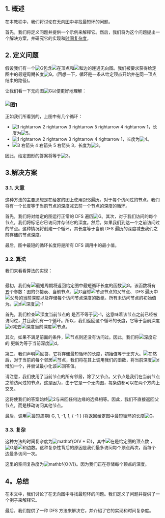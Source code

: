 ## 1. 概述

在本教程中，我们将讨论在无向[图](https://www.baeldung.com/cs/graph-theory-intro)中寻找最短环的问题。

首先，我们将定义问题并提供一个示例来解释它。然后，我们将为这个问题提出一个解决方案，并研究它的实现和[时间复杂度](https://www.baeldung.com/java-algorithm-complexity)。

## 2. 定义问题

假设我们有一个![G](https://www.baeldung.com/wp-content/ql-cache/quicklatex.com-1e40206e25474f738eeb7ca968031abf_l3.svg)包含![在](https://www.baeldung.com/wp-content/ql-cache/quicklatex.com-54e215a7a583b4f357a5a627420bcf2f_l3.svg)顶点和![和](https://www.baeldung.com/wp-content/ql-cache/quicklatex.com-638a7387bd72763290cc777a9b509c38_l3.svg)边的连通无向图。我们被要求获得给定图中的最短周期长度![G](https://www.baeldung.com/wp-content/ql-cache/quicklatex.com-1e40206e25474f738eeb7ca968031abf_l3.svg)。(回想一下，循环是一条从给定顶点开始并在同一顶点结束的路径)。

让我们看一下无向图![G](https://www.baeldung.com/wp-content/ql-cache/quicklatex.com-1e40206e25474f738eeb7ca968031abf_l3.svg)以便更好地理解：

### ![图1](https://www.baeldung.com/wp-content/uploads/sites/4/2022/07/Graph-1-300x236.png)

正如我们所看到的，上图中有几个循环：

-   ![1 rightarrow 2 rightarrow 3 rightarrow 5 rightarrow 4 rightarrow 1](https://www.baeldung.com/wp-content/ql-cache/quicklatex.com-a40973d31c738ea2c07c90a529ae38e5_l3.svg)，长度为![5](https://www.baeldung.com/wp-content/ql-cache/quicklatex.com-48348ef601c56286abf49bafe09c7af1_l3.svg)。
-   ![1 rightarrow 2 rightarrow 3 rightarrow 4 rightarrow 1](https://www.baeldung.com/wp-content/ql-cache/quicklatex.com-4124a7262de1873859ce48f86731ab7a_l3.svg)，长度为![4](https://www.baeldung.com/wp-content/ql-cache/quicklatex.com-d4d95642629f734574671d47307d46c3_l3.svg)。
-   ![3 右箭头 4 右箭头 5 右箭头 3](https://www.baeldung.com/wp-content/ql-cache/quicklatex.com-1f8f699efbf6d16fbd74c2f1206a956a_l3.svg)，长度为![3](https://www.baeldung.com/wp-content/ql-cache/quicklatex.com-ce2009a45822333037922ccca0872a55_l3.svg)。

因此，给定图形的答案将等于![3](https://www.baeldung.com/wp-content/ql-cache/quicklatex.com-ce2009a45822333037922ccca0872a55_l3.svg)。

## 3.解决方案

### 3.1. 大意

这种方法的主要思想是在给定的图上使用[DFS](https://www.baeldung.com/cs/depth-first-search-intro)遍历。对于每个访问过的节点，我们将有一个长度等于当前节点的深度减去前一个节点的深度的循环。

首先，我们将对给定的图运行正常的 DFS 遍历![G](https://www.baeldung.com/wp-content/ql-cache/quicklatex.com-1e40206e25474f738eeb7ca968031abf_l3.svg)。其次，对于我们访问的每个节点，我们将标记它已访问并存储它的深度。然后，如果我们到达一个之前访问过的节点。这种情况将创建一个循环，其长度等于当前 DFS 遍历的深度减去我们之前存储的节点深度。

最后，图中最短的循环长度将是所有 DFS 调用中的最小值。

### 3.2. 算法

我们来看看算法的实现：

```

```

最初，我们有![最短周期](https://www.baeldung.com/wp-content/ql-cache/quicklatex.com-34aea2c586b5c44e7681d9a7f6309ab8_l3.svg)将返回给定图中最短循环长度的函数![G](https://www.baeldung.com/wp-content/ql-cache/quicklatex.com-1e40206e25474f738eeb7ca968031abf_l3.svg)。该函数将有五个参数：图的邻接表、当前节点、![G](https://www.baeldung.com/wp-content/ql-cache/quicklatex.com-1e40206e25474f738eeb7ca968031abf_l3.svg)当前![节点](https://www.baeldung.com/wp-content/ql-cache/quicklatex.com-de70b14530689316b74d10ce85aed258_l3.svg)节点的父节点、 DFS 遍历中![父母](https://www.baeldung.com/wp-content/ql-cache/quicklatex.com-4d2d83691fb48c2dd47b41eb655c8c14_l3.svg)的当前深度以及存储每个访问节点深度的数组。所有未访问节点的初始值为。![d](https://www.baeldung.com/wp-content/ql-cache/quicklatex.com-b7950117119e0530b9b4632250a915c5_l3.svg)![深度](https://www.baeldung.com/wp-content/ql-cache/quicklatex.com-9bba7b3f024461ce925117a8539405b2_l3.svg)![-1](https://www.baeldung.com/wp-content/ql-cache/quicklatex.com-37abf2e602a43ae0ff9f12b1536fa74c_l3.svg)

首先，我们检查![深度](https://www.baeldung.com/wp-content/ql-cache/quicklatex.com-9bba7b3f024461ce925117a8539405b2_l3.svg)当前节点的 是否不等于![-1](https://www.baeldung.com/wp-content/ql-cache/quicklatex.com-37abf2e602a43ae0ff9f12b1536fa74c_l3.svg)，这意味着该节点之前已经被访问过，并且我们有一个循环。所以，我们返回这个循环的长度，它等于当前深度![d](https://www.baeldung.com/wp-content/ql-cache/quicklatex.com-b7950117119e0530b9b4632250a915c5_l3.svg)减去![深度](https://www.baeldung.com/wp-content/ql-cache/quicklatex.com-9bba7b3f024461ce925117a8539405b2_l3.svg)当前深度![节点](https://www.baeldung.com/wp-content/ql-cache/quicklatex.com-de70b14530689316b74d10ce85aed258_l3.svg)。

其次，如果不满足前面的条件，![节点](https://www.baeldung.com/wp-content/ql-cache/quicklatex.com-de70b14530689316b74d10ce85aed258_l3.svg)则还没有访问过。因此，我们将![深度](https://www.baeldung.com/wp-content/ql-cache/quicklatex.com-9bba7b3f024461ce925117a8539405b2_l3.svg)它的 更新为等于当前深度![d](https://www.baeldung.com/wp-content/ql-cache/quicklatex.com-b7950117119e0530b9b4632250a915c5_l3.svg)。

第三，我们声明![回答](https://www.baeldung.com/wp-content/ql-cache/quicklatex.com-24a1b99f91784b4e4a2aa4d8bba12585_l3.svg)，它将存储最短循环的长度，初始值等于无穷大。![在](https://www.baeldung.com/wp-content/ql-cache/quicklatex.com-796872219106704832bd95ce08640b7b_l3.svg)然后，对于当前的每个邻居![节点](https://www.baeldung.com/wp-content/ql-cache/quicklatex.com-de70b14530689316b74d10ce85aed258_l3.svg)，我们将在其上调用我们的函数，将当前深度![d](https://www.baeldung.com/wp-content/ql-cache/quicklatex.com-b7950117119e0530b9b4632250a915c5_l3.svg)增加一个，并尝试最小化该![回答](https://www.baeldung.com/wp-content/ql-cache/quicklatex.com-24a1b99f91784b4e4a2aa4d8bba12585_l3.svg)值。

请注意，我们使用了当前节点的所有邻居，除了父节点。父节点是我们在当前节点之前访问过的节点。这是因为，由于它是一个无向图，每条边都可以在两个方向上交叉。

这将使我们的答案始终![2](https://www.baeldung.com/wp-content/ql-cache/quicklatex.com-8c267d62c3d7048247917e13baec69a5_l3.svg)与来回任何边缘的选择相等。因此，我们不直接返回父节点，而是移动访问其他节点。

最后，调用![最短周期( G, 1, -1, 1, { -1 } )](https://www.baeldung.com/wp-content/ql-cache/quicklatex.com-ef21747d6a5603cace085e36808e15e0_l3.svg)将返回给定图中最短循环的长度![G](https://www.baeldung.com/wp-content/ql-cache/quicklatex.com-1e40206e25474f738eeb7ca968031abf_l3.svg)。

### 3.3. 复杂

这种方法的时间复杂度为![mathbf{O(V + E)}](https://www.baeldung.com/wp-content/ql-cache/quicklatex.com-2721143d5914973f5f9e216d45650ea6_l3.svg)，其中![在](https://www.baeldung.com/wp-content/ql-cache/quicklatex.com-54e215a7a583b4f357a5a627420bcf2f_l3.svg)是给定图的顶点数 ，![G](https://www.baeldung.com/wp-content/ql-cache/quicklatex.com-1e40206e25474f738eeb7ca968031abf_l3.svg)是![和](https://www.baeldung.com/wp-content/ql-cache/quicklatex.com-638a7387bd72763290cc777a9b509c38_l3.svg)边数。这种复杂性背后的原因是我们最多访问每个顶点两次，而每个边最多访问一次。

这里的空间复杂度为![mathbf{O(V)}](https://www.baeldung.com/wp-content/ql-cache/quicklatex.com-f672d1bdea043c036b11c8e471fae1f0_l3.svg)。因为我们正在存储每个顶点的深度。

## 4。总结

在本文中，我们讨论了在无向图中寻找最短环的问题。我们定义了问题并提供了一个例子来解释它。

最后，我们提供了一种 DFS 方法来解决它，并介绍了它的实现和时间复杂度。